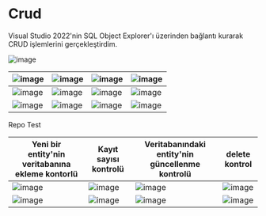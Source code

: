 # Crud

Visual Studio 2022'nin SQL Object Explorer'ı üzerinden bağlantı kurarak CRUD işlemlerini gerçekleştirdim.

![image](https://github.com/user-attachments/assets/6c2566f3-b8ff-4b9f-b2aa-89c59f80f93a)


| ![image](https://github.com/user-attachments/assets/3685b8aa-1a63-4198-bcc3-33c4c03c5283) | ![image](https://github.com/user-attachments/assets/4f4dbad2-b2e5-4b44-be4d-4b192fe34d7a) | ![image](https://github.com/user-attachments/assets/a7d68df2-51ab-4834-8f03-c09867a8938b) | ![image](https://github.com/user-attachments/assets/9c4f290f-9afc-46a5-bfcc-02dfa0c46547)|
| ------------- | ------------- | ------------- | ------------- |
| ![image](https://github.com/user-attachments/assets/fd2b4f50-3a9a-4ce1-bb28-1d6ca3e28755) | ![image](https://github.com/user-attachments/assets/932240ac-abfa-4dce-8bea-55ad09272a81) | ![image](https://github.com/user-attachments/assets/299cf783-37e8-46cd-8242-409e8b5ccac5) | ![image](https://github.com/user-attachments/assets/0e417fe4-e9c6-40fc-8216-ceba40b963b4) |
|![image](https://github.com/user-attachments/assets/b08f3941-1da2-4209-b9ba-daa6f183f1da) | ![image](https://github.com/user-attachments/assets/038be3f4-bca1-4179-a941-a9b73f18e2bf) | ![image](https://github.com/user-attachments/assets/ae75d19f-0cd2-4d95-bffd-4e3880752f04) | ![image](https://github.com/user-attachments/assets/f7688703-1f2f-496e-a62c-061fc6e8d7b7) |


Repo Test


| Yeni bir entity'nin veritabanına ekleme kontorlü | Kayıt sayısı kontrolü | Veritabanındaki entity'nin güncellenme kontrolü | delete kontrol |
| ------------- | ------------- |  ------------- | ------------- |
| ![image](https://github.com/user-attachments/assets/86d7d0f8-dab0-4392-97e8-161afa698e7f) | ![image](https://github.com/user-attachments/assets/35d1e4dd-0ee9-4f20-bba5-eb769b6bb635) | ![image](https://github.com/user-attachments/assets/813b9d2f-708e-403a-bab1-3c52555d6611) | ![image](https://github.com/user-attachments/assets/3b92ffd1-256a-4f1a-b359-cba51d2f7e17) |
| ![image](https://github.com/user-attachments/assets/de8acfd4-594a-4907-aefd-558c9dd204f2) | ![image](https://github.com/user-attachments/assets/37911543-5abf-4365-b739-2c0cf20f1871) | ![image](https://github.com/user-attachments/assets/b03361d2-3f94-4093-a49a-1422c621a612) | ![image](https://github.com/user-attachments/assets/f22ad310-cd65-414b-8a3b-36c20d1b3119) |
